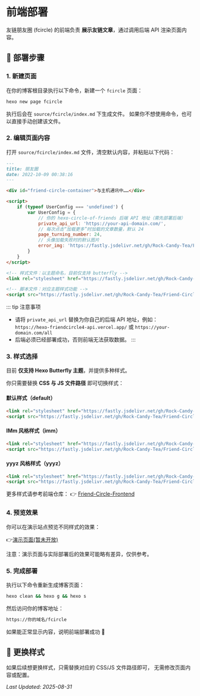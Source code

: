 # 前端部署

友链朋友圈 (fcircle) 的前端负责 **展示友链文章**，通过调用后端 API 渲染页面内容。  

## 📄 部署步骤

### 1. 新建页面

在你的博客根目录执行以下命令，新建一个 `fcircle` 页面：

```bash
hexo new page fcircle
```

执行后会在 `source/fcircle/index.md` 下生成文件。
如果你不想使用命令，也可以直接手动创建该文件。

### 2. 编辑页面内容

打开 `source/fcircle/index.md` 文件，清空默认内容，并粘贴以下代码：

```markdown
---
title: 朋友圈
date: 2022-10-09 00:38:16
---

<div id="friend-circle-container">与主机通讯中……</div>

<script>
    if (typeof UserConfig === 'undefined') {
        var UserConfig = {
            // 你的 hexo-circle-of-friends 后端 API 地址（需先部署后端）
            private_api_url: 'https://your-api-domain.com/',
            // 每次点击“加载更多”时加载的文章数量，默认 24
            page_turning_number: 24,
            // 头像加载失败时的默认图片
            error_img: 'https://fastly.jsdelivr.net/gh/Rock-Candy-Tea/Friend-Circle-Frontend/logo.png',
        }
    }
</script>

<!-- 样式文件：以主题命名，目前仅支持 butterfly -->
<link rel="stylesheet" href="https://fastly.jsdelivr.net/gh/Rock-Candy-Tea/Friend-Circle-Frontend/hexo-theme-butterfly/default.min.css">

<!-- 脚本文件：对应主题样式功能 -->
<script src="https://fastly.jsdelivr.net/gh/Rock-Candy-Tea/Friend-Circle-Frontend/hexo-theme-butterfly/default.min.js"></script>
```

::: tip 注意事项

* 请将 `private_api_url` 替换为你自己的后端 API 地址，例如：
  `https://hexo-friendcircle4-api.vercel.app/` 或 `https://your-domain.com/all`
* 后端必须已经部署成功，否则前端无法获取数据。
:::

### 3. 样式选择

目前 **仅支持 Hexo Butterfly 主题**，并提供多种样式。

你只需要替换 **CSS 与 JS 文件路径** 即可切换样式：

#### 默认样式（default）

```html
<link rel="stylesheet" href="https://fastly.jsdelivr.net/gh/Rock-Candy-Tea/Friend-Circle-Frontend/hexo-theme-butterfly/default.min.css">
<script src="https://fastly.jsdelivr.net/gh/Rock-Candy-Tea/Friend-Circle-Frontend/hexo-theme-butterfly/default.min.js"></script>
```

#### IMm 风格样式（imm）

```html
<link rel="stylesheet" href="https://fastly.jsdelivr.net/gh/Rock-Candy-Tea/Friend-Circle-Frontend/hexo-theme-butterfly/imm.min.css">
<script src="https://fastly.jsdelivr.net/gh/Rock-Candy-Tea/Friend-Circle-Frontend/hexo-theme-butterfly/imm.min.js"></script>
```

#### yyyz 风格样式（yyyz）

```html
<link rel="stylesheet" href="https://fastly.jsdelivr.net/gh/Rock-Candy-Tea/Friend-Circle-Frontend/hexo-theme-butterfly/yyyz.min.css">
<script src="https://fastly.jsdelivr.net/gh/Rock-Candy-Tea/Friend-Circle-Frontend/hexo-theme-butterfly/yyyz.min.js"></script>
```

更多样式请参考前端仓库：
👉 [Friend-Circle-Frontend](https://github.com/Rock-Candy-Tea/Friend-Circle-Frontend)

### 4. 预览效果

你可以在演示站点预览不同样式的效果：

👉[演示页面(暂未开放)](https://blog.111.222/)

注意：演示页面与实际部署后的效果可能略有差异，仅供参考。

### 5. 完成部署

执行以下命令重新生成博客页面：

```bash
hexo clean && hexo g && hexo s
```

然后访问你的博客地址：

```txt
https://你的域名/fcircle
```

如果能正常显示内容，说明前端部署成功 🎉

## 🔄 更换样式

如果后续想更换样式，只需替换对应的 CSS/JS 文件路径即可，
无需修改页面内容或配置。

*Last Updated: 2025-08-31*